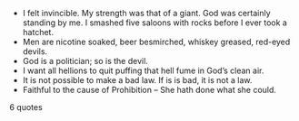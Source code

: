  - I felt invincible. My strength was that of a giant. God was certainly standing by me. I smashed five saloons with rocks before I ever took a hatchet.
 - Men are nicotine soaked, beer besmirched, whiskey greased, red-eyed devils.
 - God is a politician; so is the devil.
 - I want all hellions to quit puffing that hell fume in God’s clean air.
 - It is not possible to make a bad law. If is is bad, it is not a law.
 - Faithful to the cause of Prohibition – She hath done what she could.

6 quotes